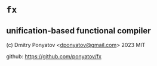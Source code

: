 # `fx`
## unification-based functional compiler

(c) Dmitry Ponyatov <<dponyatov@gmail.com>> 2023 MIT

github: https://github.com/ponyatov/fx
